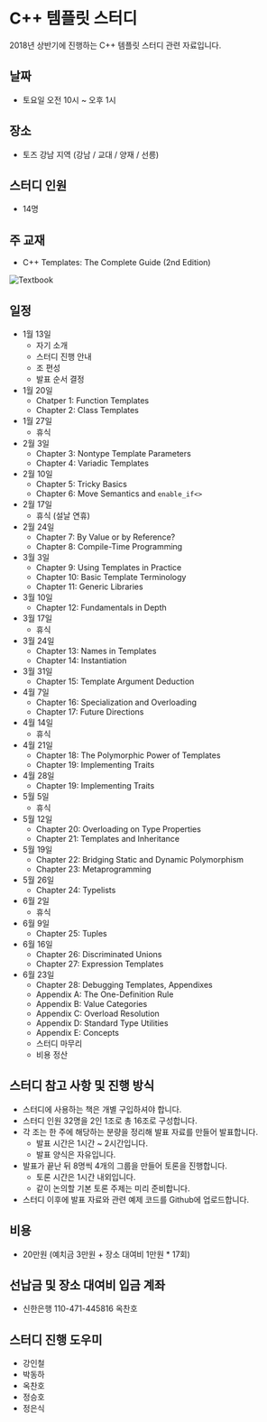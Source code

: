 # C++ 템플릿 스터디

2018년 상반기에 진행하는 C++ 템플릿 스터디 관련 자료입니다.

## 날짜

- 토요일 오전 10시 ~ 오후 1시

## 장소

- 토즈 강남 지역 (강남 / 교대 / 양재 / 선릉)

## 스터디 인원

- 14명

## 주 교재

- C++ Templates: The Complete Guide (2nd Edition)

![Textbook](https://github.com/CppKorea/CppTemplateStudy/blob/master/Textbook.jpg)

## 일정

- 1월 13일
    - 자기 소개
    - 스터디 진행 안내
    - 조 편성
    - 발표 순서 결정
- 1월 20일
    - Chatper 1: Function Templates
    - Chapter 2: Class Templates
- 1월 27일
    - 휴식
- 2월 3일
    - Chapter 3: Nontype Template Parameters
    - Chapter 4: Variadic Templates
- 2월 10일
    - Chapter 5: Tricky Basics
    - Chapter 6: Move Semantics and ```enable_if<>```
- 2월 17일
    - 휴식 (설날 연휴)
- 2월 24일
    - Chapter 7: By Value or by Reference?
    - Chapter 8: Compile-Time Programming
- 3월 3일
    - Chapter 9: Using Templates in Practice
    - Chapter 10: Basic Template Terminology
    - Chapter 11: Generic Libraries
- 3월 10일
    - Chapter 12: Fundamentals in Depth
- 3월 17일
    - 휴식
- 3월 24일
    - Chapter 13: Names in Templates
    - Chapter 14: Instantiation
- 3월 31일
    - Chapter 15: Template Argument Deduction
- 4월 7일
    - Chapter 16: Specialization and Overloading
    - Chapter 17: Future Directions
- 4월 14일
    - 휴식
- 4월 21일
    - Chapter 18: The Polymorphic Power of Templates
    - Chapter 19: Implementing Traits
- 4월 28일
    - Chapter 19: Implementing Traits
- 5월 5일
    - 휴식
- 5월 12일
    - Chapter 20: Overloading on Type Properties
    - Chapter 21: Templates and Inheritance
- 5월 19일
    - Chapter 22: Bridging Static and Dynamic Polymorphism
    - Chapter 23: Metaprogramming
- 5월 26일
    - Chapter 24: Typelists
- 6월 2일
    - 휴식
- 6월 9일
    - Chapter 25: Tuples
- 6월 16일
    - Chapter 26: Discriminated Unions
    - Chapter 27: Expression Templates
- 6월 23일
    - Chapter 28: Debugging Templates, Appendixes
    - Appendix A: The One-Definition Rule
    - Appendix B: Value Categories
    - Appendix C: Overload Resolution
    - Appendix D: Standard Type Utilities
    - Appendix E: Concepts
    - 스터디 마무리
    - 비용 정산

## 스터디 참고 사항 및 진행 방식

- 스터디에 사용하는 책은 개별 구입하셔야 합니다.
- 스터디 인원 32명을 2인 1조로 총 16조로 구성합니다.
- 각 조는 한 주에 해당하는 분량을 정리해 발표 자료를 만들어 발표합니다.
    - 발표 시간은 1시간 ~ 2시간입니다.
    - 발표 양식은 자유입니다.
- 발표가 끝난 뒤 8명씩 4개의 그룹을 만들어 토론을 진행합니다.
    - 토론 시간은 1시간 내외입니다.
    - 같이 논의할 기본 토론 주제는 미리 준비합니다.
- 스터디 이후에 발표 자료와 관련 예제 코드를 Github에 업로드합니다.

## 비용

- 20만원 (예치금 3만원 + 장소 대여비 1만원 * 17회)

## 선납금 및 장소 대여비 입금 계좌

- 신한은행 110-471-445816 옥찬호

## 스터디 진행 도우미

- 강인철
- 박동하
- 옥찬호
- 정승호
- 정은식